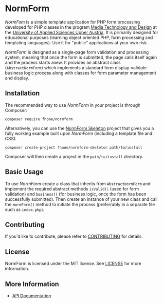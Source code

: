 # NormForm

*NormFom* is a simple template application for PHP form processing developed for PHP classes in the program [Media Technology and Design](https://www.fh-ooe.at/en/hagenberg-campus/studiengaenge/bachelor/media-technology-and-design/) at the [University of Applied Sciences Upper Austria](https://www.fh-ooe.at/en/hagenberg-campus/). It is primarily designed for educational purposes (learning object oriented PHP, form processing and templating languages). Use it for "public" applications at your own risk.

*NormForm* is designed as a single-page form validation and processing system, meaning that once the form is submitted, the page calls itself again and the process starts anew. It provides an abstract class (`AbstractNormForm`) which implements a standard form display-validate-business logic process along with classes for form parameter management and display.

## Installation

The recommended way to use *NormForm* in your project is through Composer:

    composer require fhooe/normform

Alternatively, you can use the [NormForm Skeleton](https://github.com/Digital-Media/normform-skeleton) project that gives you a fully working example built upon *NormForm* (including a template file and CSS):

    composer create-project fhooe/normform-skeleton path/to/install

Composer will then create a project in the `path/to/install` directory.

## Basic Usage

To use *NormForm* create a class that inherits from `AbstractNormForm` and implement the required abstract methods `isValid()` (used for form validation) and `business()` (for business logic, once the form has been successfully submitted). Then create an instance of your new class and call the `normForm()` method to initiate the process (preferrably in a separate file such as `index.php`).

## Contributing

If you'd like to contribute, please refer to [CONTRIBUTING](https://github.com/Digital-Media/normform/blob/master/CONTRIBUTING.md) for details.

## License

NormForm is licensed under the MIT license. See [LICENSE](https://github.com/Digital-Media/normform/blob/master/LICENSE) for more information.

## More Information

- [API Documentation](https://digital-media.github.io/normform/)
